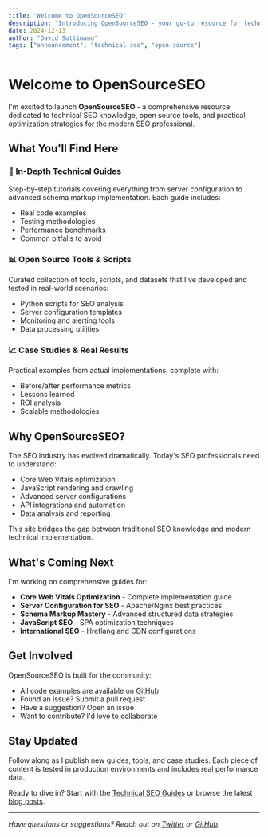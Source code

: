 ```yaml
---
title: "Welcome to OpenSourceSEO"
description: "Introducing OpenSourceSEO - your go-to resource for technical SEO guides, open source tools, and in-depth optimization strategies."
date: 2024-12-13
author: "David Sottimano"
tags: ["announcement", "technical-seo", "open-source"]
---
```


# Welcome to OpenSourceSEO

I'm excited to launch **OpenSourceSEO** - a comprehensive resource dedicated to technical SEO knowledge, open source tools, and practical optimization strategies for the modern SEO professional.

## What You'll Find Here

### 🔧 In-Depth Technical Guides
Step-by-step tutorials covering everything from server configuration to advanced schema markup implementation. Each guide includes:
- Real code examples
- Testing methodologies  
- Performance benchmarks
- Common pitfalls to avoid

### 📊 Open Source Tools & Scripts
Curated collection of tools, scripts, and datasets that I've developed and tested in real-world scenarios:
- Python scripts for SEO analysis
- Server configuration templates
- Monitoring and alerting tools
- Data processing utilities

### 📈 Case Studies & Real Results
Practical examples from actual implementations, complete with:
- Before/after performance metrics
- Lessons learned
- ROI analysis
- Scalable methodologies

## Why OpenSourceSEO?

The SEO industry has evolved dramatically. Today's SEO professionals need to understand:
- Core Web Vitals optimization
- JavaScript rendering and crawling
- Advanced server configurations
- API integrations and automation
- Data analysis and reporting

This site bridges the gap between traditional SEO knowledge and modern technical implementation.

## What's Coming Next

I'm working on comprehensive guides for:
- **Core Web Vitals Optimization** - Complete implementation guide
- **Server Configuration for SEO** - Apache/Nginx best practices  
- **Schema Markup Mastery** - Advanced structured data strategies
- **JavaScript SEO** - SPA optimization techniques
- **International SEO** - Hreflang and CDN configurations

## Get Involved

OpenSourceSEO is built for the community:
- All code examples are available on [GitHub](https://github.com/dsottimano/opensourceseo)
- Found an issue? Submit a pull request
- Have a suggestion? Open an issue
- Want to contribute? I'd love to collaborate

## Stay Updated

Follow along as I publish new guides, tools, and case studies. Each piece of content is tested in production environments and includes real performance data.

Ready to dive in? Start with the [Technical SEO Guides](/guides/) or browse the latest [blog posts](/blog/).

---

*Have questions or suggestions? Reach out on [Twitter](https://twitter.com/dsottimano) or [GitHub](https://github.com/dsottimano).* 